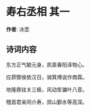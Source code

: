 # 寿右丞相  其一

**作者**: 冰壶

## 诗词内容

东方正气毓元身，夙禀春阳泽物心。

应昴酂侯依汉日，骑箕傅说作商霖。

地隆鼎铉关三极，风动笙镛叶八音。

稽首君亲同介寿，郧山鄞水等高深。

